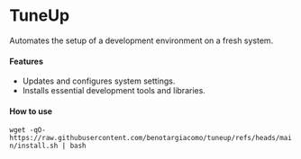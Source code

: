 # TuneUp

Automates the setup of a development environment on a fresh system.

#### Features

-   Updates and configures system settings.
-   Installs essential development tools and libraries.

#### How to use

`wget -qO- https://raw.githubusercontent.com/benotargiacomo/tuneup/refs/heads/main/install.sh | bash`
